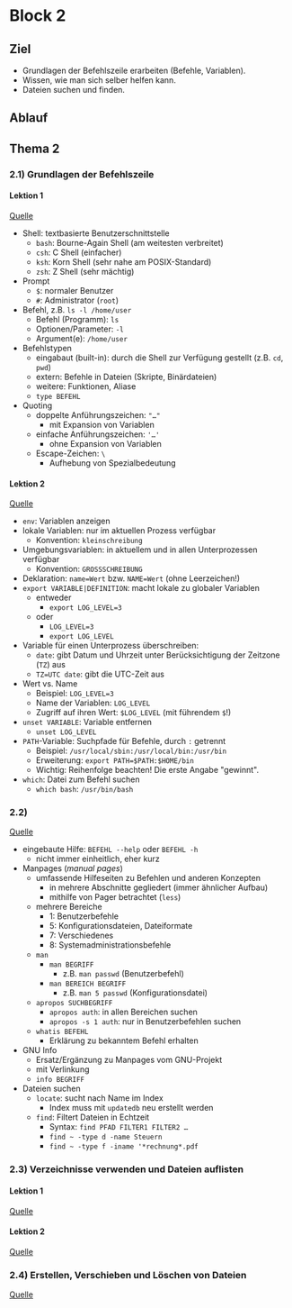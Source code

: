 # Block 2

## Ziel

- Grundlagen der Befehlszeile erarbeiten (Befehle, Variablen).
- Wissen, wie man sich selber helfen kann.
- Dateien suchen und finden.

## Ablauf

## Thema 2

### 2.1) Grundlagen der Befehlszeile

#### Lektion 1

[Quelle](https://learning.lpi.org/de/learning-materials/010-160/2/2.1/2.1_01/)

- Shell: textbasierte Benutzerschnittstelle
    - `bash`: Bourne-Again Shell (am weitesten verbreitet)
    - `csh`: C Shell (einfacher)
    - `ksh`: Korn Shell (sehr nahe am POSIX-Standard)
    - `zsh`: Z Shell (sehr mächtig)
- Prompt
    - `$`: normaler Benutzer
    - `#`: Administrator (`root`)
- Befehl, z.B. `ls -l /home/user`
    - Befehl (Programm): `ls`
    - Optionen/Parameter: `-l`
    - Argument(e): `/home/user`
- Befehlstypen
    - eingabaut (built-in): durch die Shell zur Verfügung gestellt (z.B. `cd`, `pwd`)
    - extern: Befehle in Dateien (Skripte, Binärdateien)
    - weitere: Funktionen, Aliase
    - `type BEFEHL`
- Quoting
    - doppelte Anführungszeichen: `"…"`
        - mit Expansion von Variablen
    - einfache Anführungszeichen: `'…'`
        - ohne Expansion von Variablen
    - Escape-Zeichen: `\`
        - Aufhebung von Spezialbedeutung

#### Lektion 2

[Quelle](https://learning.lpi.org/de/learning-materials/010-160/2/2.1/2.1_02/)

- `env`: Variablen anzeigen
- lokale Variablen: nur im aktuellen Prozess verfügbar
    - Konvention: `kleinschreibung`
- Umgebungsvariablen: in aktuellem und in allen Unterprozessen verfügbar
    - Konvention: `GROSSSCHREIBUNG`
- Deklaration: `name=Wert` bzw. `NAME=Wert` (ohne Leerzeichen!)
- `export VARIABLE|DEFINITION`: macht lokale zu globaler Variablen
    - entweder
        - `export LOG_LEVEL=3`
    - oder
        - `LOG_LEVEL=3`
        - `export LOG_LEVEL`
- Variable für einen Unterprozess überschreiben:
    - `date`: gibt Datum und Uhrzeit unter Berücksichtigung der Zeitzone (`TZ`) aus
    - `TZ=UTC date`: gibt die UTC-Zeit aus
- Wert vs. Name
    - Beispiel: `LOG_LEVEL=3`
    - Name der Variablen: `LOG_LEVEL`
    - Zugriff auf ihren Wert: `$LOG_LEVEL` (mit führendem `$`!)
- `unset VARIABLE`: Variable entfernen
    - `unset LOG_LEVEL`
- `PATH`-Variable: Suchpfade für Befehle, durch `:` getrennt
    - Beispiel: `/usr/local/sbin:/usr/local/bin:/usr/bin`
    - Erweiterung: `export PATH=$PATH:$HOME/bin`
    - Wichtig: Reihenfolge beachten! Die erste Angabe "gewinnt".
- `which`: Datei zum Befehl suchen
    - `which bash`: `/usr/bin/bash`

### 2.2) 

[Quelle](https://learning.lpi.org/de/learning-materials/010-160/2/2.2/2.2_01/)

- eingebaute Hilfe: `BEFEHL --help` oder `BEFEHL -h`
    - nicht immer einheitlich, eher kurz
- Manpages (_manual pages_)
    - umfassende Hilfeseiten zu Befehlen und anderen Konzepten
        - in mehrere Abschnitte gegliedert (immer ähnlicher Aufbau)
        - mithilfe von Pager betrachtet (`less`)
    - mehrere Bereiche
        - 1: Benutzerbefehle
        - 5: Konfigurationsdateien, Dateiformate
        - 7: Verschiedenes
        - 8: Systemadministrationsbefehle
    - `man`
        - `man BEGRIFF`
            - z.B. `man passwd` (Benutzerbefehl)
        - `man BEREICH BEGRIFF`
            - z.B. `man 5 passwd` (Konfigurationsdatei)
    - `apropos SUCHBEGRIFF`
        - `apropos auth`: in allen Bereichen suchen
        - `apropos -s 1 auth`: nur in Benutzerbefehlen suchen
    - `whatis BEFEHL`
        - Erklärung zu bekanntem Befehl erhalten
- GNU Info
    - Ersatz/Ergänzung zu Manpages vom GNU-Projekt
    - mit Verlinkung
    - `info BEGRIFF`
- Dateien suchen
    - `locate`: sucht nach Name im Index
        - Index muss mit `updatedb` neu erstellt werden
    - `find`: Filtert Dateien in Echtzeit
        - Syntax: `find PFAD FILTER1 FILTER2 …`
        - `find ~ -type d -name Steuern`
        - `find ~ -type f -iname '*rechnung*.pdf`

### 2.3) Verzeichnisse verwenden und Dateien auflisten

#### Lektion 1

[Quelle](https://learning.lpi.org/de/learning-materials/010-160/2/2.3/2.3_01/)

#### Lektion 2

[Quelle](https://learning.lpi.org/de/learning-materials/010-160/2/2.3/2.3_02/)

### 2.4) Erstellen, Verschieben und Löschen von Dateien

[Quelle](https://learning.lpi.org/de/learning-materials/010-160/2/2.4/2.4_01/)
